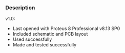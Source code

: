 ### Description

v1.0:
- Last opened with Proteus 8 Professional v8.13 SP0
- Included schematic and PCB layout
- Used successfully
- Made and tested successfully 